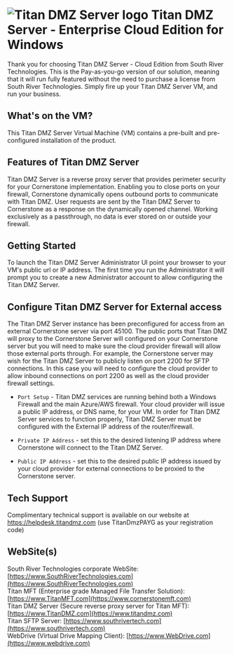 # <img src="https://srtcdnstorage.blob.core.windows.net/software/nextgen/titandmz/titandmz48.png" alt="Titan DMZ Server logo"> Titan DMZ Server - Enterprise Cloud Edition for Windows</img>

Thank you for choosing Titan DMZ Server - Cloud Edition from South River Technologies. This is the Pay-as-you-go version of our solution, meaning that it will run fully featured without the need to purchase a license from South River Technologies. Simply fire up your Titan DMZ Server VM, and run your business.

## What's on the VM?

This Titan DMZ Server Virtual Machine (VM) contains a pre-built and pre-configured installation of the product. 

## Features of Titan DMZ Server

Titan DMZ Server is a reverse proxy server that provides perimeter security for your Cornerstone implementation. Enabling you to close ports on your firewall, Cornerstone dynamically opens outbound ports to communicate with Titan DMZ. User requests are sent by the Titan DMZ Server to Cornerstone as a response on the dynamically opened channel. Working exclusively as a passthrough, no data is ever stored on or outside your firewall.

## Getting Started

To launch the Titan DMZ Server Administrator UI point your browser to your VM's public url or IP address. The first time you run the Administrator it will prompt you to create a new Administrator account to allow configuring the Titan DMZ Server. 

## Configure Titan DMZ Server for External access

The Titan DMZ Server instance has been preconfigured for access from an external Cornerstone server via port 45100. The public ports that Titan DMZ will proxy to the Cornerstone Server will configured on your Cornerstone server but you will need to make sure the cloud provider firewall will allow those external ports through. For example, the Cornerstone server may wish for the Titan DMZ Server to publicly listen on port 2200 for SFTP connections. In this case you will need to configure the cloud provider to allow inbound connections on port 2200 as well as the cloud provider firewall settings.

- `Port Setup` - Titan DMZ services are running behind both a Windows Firewall and the main Azure/AWS firewall. Your cloud provider will issue a public IP address, or DNS name, for your VM. In order for Titan DMZ Server services to function properly, Titan DMZ Server must be configured with the External IP address of the router/firewall.

- `Private IP Address` - set this to the desired listening IP address where Cornerstone will connect to the Titan DMZ Server.

- `Public IP Address` - set this to the desired public IP address issued by your cloud provider for external connections to be proxied to the Cornerstone server.

## Tech Support

Complimentary technical support is available on our website at https://helpdesk.titandmz.com (use TitanDmzPAYG as your registration code)

## WebSite(s)

South River Technologies corporate WebSite:  [https://www.SouthRiverTechnologies.com](https://www.SouthRiverTechnologies.com)<br />
Titan MFT (Enterprise grade Managed File Transfer Solution): [https://www.TitanMFT.com](https://www.cornerstonemft.com)<br />
Titan DMZ Server (Secure reverse proxy server for Titan MFT): [https://www.TitanDMZ.com](https://www.titandmz.com)<br />
Titan SFTP Server: [https://www.southrivertech.com](https://www.southrivertech.com)<br />
WebDrive (Virtual Drive Mapping Client): [https://www.WebDrive.com](https://www.webdrive.com)<br />

